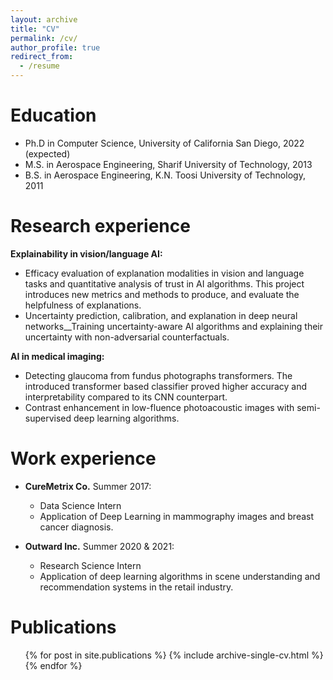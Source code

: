 ```yaml
---
layout: archive
title: "CV"
permalink: /cv/
author_profile: true
redirect_from:
  - /resume
---
```


Education
======
* Ph.D in Computer Science, University of California San Diego, 2022 (expected)
* M.S. in Aerospace Engineering, Sharif University of Technology, 2013
* B.S. in Aerospace Engineering, K.N. Toosi University of Technology, 2011

Research experience
======
__Explainability in vision/language AI:__
 * Efficacy evaluation of explanation modalities in vision and language tasks and quantitative analysis of trust in AI algorithms. This project introduces new metrics and methods to produce, and evaluate the helpfulness of explanations.
 * Uncertainty prediction, calibration, and explanation in deep neural networks__Training uncertainty-aware AI algorithms and explaining their uncertainty with non-adversarial counterfactuals. 

__AI in medical imaging:__
 * Detecting glaucoma from fundus photographs transformers. The introduced transformer based classifier proved higher accuracy and interpretability compared to its CNN counterpart.  
 * Contrast enhancement in low-fluence photoacoustic images with semi-supervised deep learning algorithms.

Work experience
======
* __CureMetrix Co.__ Summer 2017:
  * Data Science Intern
  * Application  of Deep Learning in mammography images and breast cancer diagnosis.

* __Outward Inc.__ Summer 2020 & 2021: 
  * Research Science Intern
  * Application of deep learning algorithms in scene understanding and recommendation systems in the retail industry.


Publications
======
  <ul>{% for post in site.publications %}
    {% include archive-single-cv.html %}
  {% endfor %}</ul>
